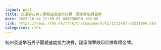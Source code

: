 ```yaml
---
layout: post
title: 亞運攀石男子團體速度接力決賽　國家隊取得金牌
date: 2023-10-04 22:59:07.000000000 +08:00
link: https://news.rthk.hk/rthk/ch/component/k2/1721497-20231004.htm
categories: rthk
---
```


杭州亞運攀石男子團體速度接力決賽，國家隊擊敗印尼隊奪得金牌。
